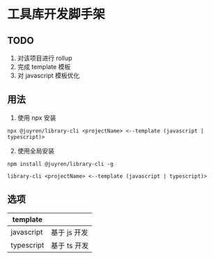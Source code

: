 # 工具库开发脚手架

## TODO

1. 对该项目进行 rollup
2. 完成 template 模板
3. 对 javascript 模板优化

## 用法

1. 使用 npx 安装

```
npx @juyren/library-cli <projectName> <--template (javascript | typescript)>
```

2. 使用全局安装

```
npm install @juyren/library-cli -g

library-cli <projectName> <--template (javascript | typescript)>
```

## 选项

| template   |              |
| ---------- | ------------ |
| javascript | 基于 js 开发 |
| typescript | 基于 ts 开发 |

